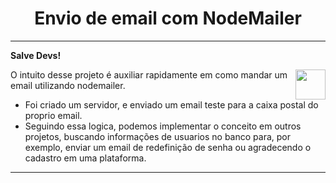 <h1 align="center"> Envio de email com NodeMailer </h1>

<hr/>

<p align="left" > 
  <b>Salve Devs!</b>
</p>

<a href="https://www.linkedin.com/in/lucasmarques90/" target="_blank">
  <img align="right" src="https://i.ibb.co/Kx2GSrT/linkedin.png" width="48px" height="48px"></a>
<p align="left" >O intuito desse projeto é auxiliar rapidamente em como mandar um email utilizando nodemailer.<br />

- Foi criado um servidor, e enviado um email teste para a caixa postal do proprio email.
- Seguindo essa logica, podemos implementar o conceito em outros projetos, buscando informações de usuarios no banco para, por exemplo, enviar um email de redefinição
de senha ou agradecendo o cadastro em uma plataforma.
</p>


<hr />
